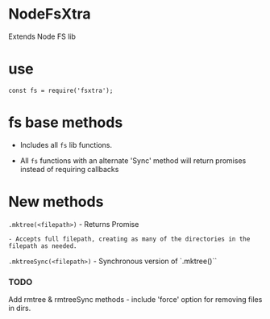# NodeFsXtra
Extends Node FS lib

# use
```
const fs = require('fsxtra');
```

# fs base methods
- Includes all `fs` lib functions.

- All `fs` functions with an alternate 'Sync' method will return promises instead of requiring callbacks

# New methods
`.mktree(<filepath>)`
    - Returns Promise

    - Accepts full filepath, creating as many of the directories in the filepath as needed.

`.mktreeSync(<filepath>)`
    - Synchronous version of `.mktree()``


### TODO
Add rmtree & rmtreeSync methods - include 'force' option for removing files in dirs.